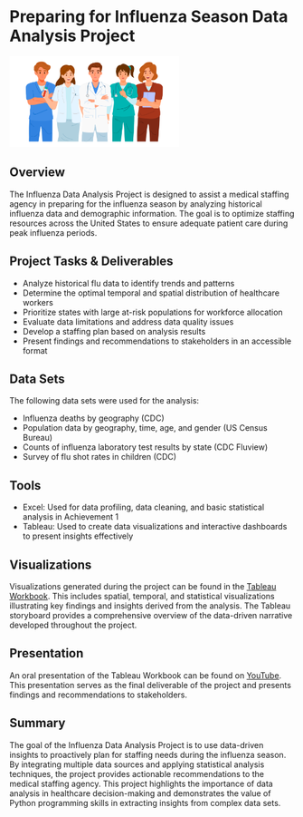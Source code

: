 # Preparing for Influenza Season Data Analysis Project
<img src="Hospital_staff.png" alt="Staff image" style="width:300px;height:160px;">

## Overview
The Influenza Data Analysis Project is designed to assist a medical staffing agency in preparing for the influenza season by analyzing historical influenza data and demographic information. The goal is to optimize staffing resources across the United States to ensure adequate patient care during peak influenza periods.

## Project Tasks & Deliverables
* Analyze historical flu data to identify trends and patterns
* Determine the optimal temporal and spatial distribution of healthcare workers
* Prioritize states with large at-risk populations for workforce allocation
* Evaluate data limitations and address data quality issues
* Develop a staffing plan based on analysis results
* Present findings and recommendations to stakeholders in an accessible format

## Data Sets
The following data sets were used for the analysis:
* Influenza deaths by geography (CDC)
* Population data by geography, time, age, and gender (US Census Bureau)
* Counts of influenza laboratory test results by state (CDC Fluview)
* Survey of flu shot rates in children (CDC)

## Tools
* Excel: Used for data profiling, data cleaning, and basic statistical analysis in Achievement 1
* Tableau: Used to create data visualizations and interactive dashboards to present insights effectively

## Visualizations
Visualizations generated during the project can be found in the [Tableau Workbook](https://public.tableau.com/app/profile/sarahtischer/viz/Preparing_for_Influenza_Season/Preparingfor2018InfluenzaSeason?publish=yes). This includes spatial, temporal, and statistical visualizations illustrating key findings and insights derived from the analysis. The Tableau storyboard provides a comprehensive overview of the data-driven narrative developed throughout the project.

## Presentation
An oral presentation of the Tableau Workbook can be found on [YouTube](https://www.youtube.com/watch?v=fSmHvWc_vRg). This presentation serves as the final deliverable of the project and presents findings and recommendations to stakeholders.

## Summary
The goal of the Influenza Data Analysis Project is to use data-driven insights to proactively plan for staffing needs during the influenza season. By integrating multiple data sources and applying statistical analysis techniques, the project provides actionable recommendations to the medical staffing agency. This project highlights the importance of data analysis in healthcare decision-making and demonstrates the value of Python programming skills in extracting insights from complex data sets.
